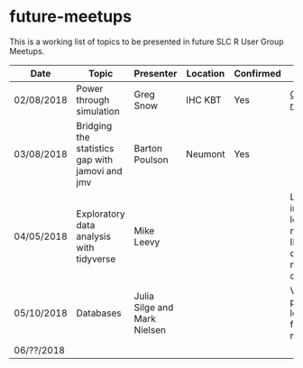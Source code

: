 # future-meetups
This is a working list of topics to be presented in future SLC R User Group Meetups.

|Date|Topic|Presenter|Location|Confirmed|Notes|
|---|---|---|---|---|---|
|02/08/2018|Power through simulation|Greg Snow|IHC KBT|Yes|[GitHub repo](https://github.com/slc-rug/2018-02-power-simulation)|
|03/08/2018|Bridging the statistics gap with jamovi and jmv|Barton Poulson|Neumont|Yes|   |
|04/05/2018|Exploratory data analysis with tidyverse|Mike Leevy|   |   |Looking into IHC location near IMC, date may change|
|05/10/2018|Databases|Julia Silge and Mark Nielsen|   |   |Venifi is potential location for this meetup|
|06/??/2018| | | | | |
